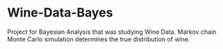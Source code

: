 # Wine-Data-Bayes
Project for Bayesian Analysis that was studying Wine Data. Markov chain Monte Carlo simulation determines the true distribution of wine.
